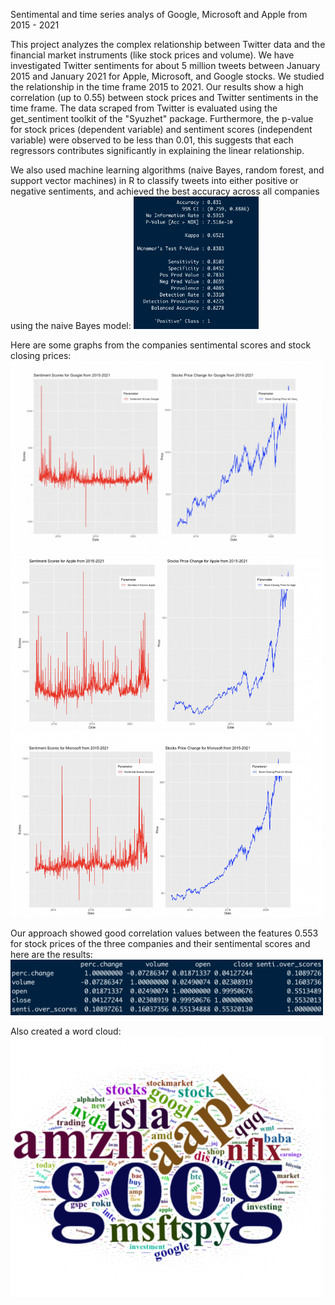 Sentimental and time series analys of Google, Microsoft and Apple from 2015 - 2021

This project analyzes the complex relationship between Twitter data and the financial market instruments (like stock prices and volume). We have investigated Twitter sentiments for about 5 million tweets between January 2015 and January 2021 for Apple, Microsoft, and Google stocks. We studied the relationship in the time frame 2015 to 2021. Our results show a high correlation (up to 0.55) between stock prices and Twitter sentiments in the time frame. The data scraped from Twitter is evaluated using the get_sentiment toolkit of the "Syuzhet" package. Furthermore, the p-value for stock prices (dependent variable) and sentiment scores (independent variable) were observed to be less than 0.01, this suggests that each regressors contributes significantly in explaining the linear relationship.

We also used machine learning algorithms (naive Bayes, random forest, and support vector machines) in R to classify tweets into either positive or negative sentiments, and achieved the best accuracy across all companies using the naive Bayes model:
<img src="project_results/naive_bayes_confusion_matrix.png" width="200">


Here are some graphs from the companies sentimental scores and stock closing prices:
<img src="project_results/google_sentimenal_scores_and_stock_prices_results.png" width="500">
<img src="project_results/apple_and_microsoft_sentimental%20scores_and_stock_prices_results.png" width="500">

Our approach showed good correlation values between the features 0.553 for stock prices of the three companies and their sentimental scores and here are the results:
<br>
<img src="project_results/overall_correlation _matrix.png" width="500">

Also created a word cloud:
<br>
<img src="project_results/word_cloud.png" width="500">

